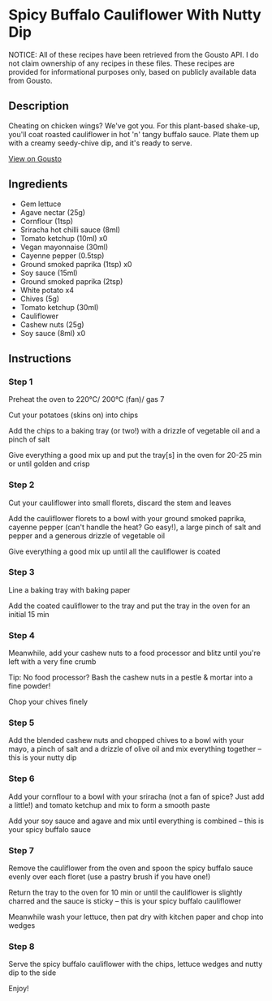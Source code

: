 # Spicy Buffalo Cauliflower With Nutty Dip

NOTICE: All of these recipes have been retrieved from the Gousto API. I do not claim ownership of any recipes in these files. These recipes are provided for informational purposes only, based on publicly available data from Gousto.

## Description

Cheating on chicken wings? We've got you. For this plant-based shake-up, you'll coat roasted cauliflower in hot 'n' tangy buffalo sauce. Plate them up with a creamy seedy-chive dip, and it's ready to serve. 

[View on Gousto](https://www.gousto.co.uk/recipes/cookbook/cauliflower-wings-buffalo-sauce-cashew-dip)

## Ingredients

- Gem lettuce
- Agave nectar (25g)
- Cornflour (1tsp)
- Sriracha hot chilli sauce (8ml)
- Tomato ketchup (10ml) x0
- Vegan mayonnaise (30ml)
- Cayenne pepper (0.5tsp)
- Ground smoked paprika (1tsp) x0
- Soy sauce (15ml)
- Ground smoked paprika (2tsp)
- White potato x4
- Chives (5g)
- Tomato ketchup (30ml)
- Cauliflower
- Cashew nuts (25g)
- Soy sauce (8ml) x0

## Instructions


### Step 1

Preheat the oven to 220°C/ 200°C (fan)/ gas 7

Cut your potatoes (skins on) into chips

Add the chips to a baking tray (or two!) with a drizzle of vegetable oil and a pinch of salt

Give everything a good mix up and put the tray[s] in the oven for 20-25 min or until golden and crisp


### Step 2

Cut your cauliflower into small florets, discard the stem and leaves

Add the cauliflower florets to a bowl with your ground smoked paprika, cayenne pepper (can't handle the heat? Go easy!), a large pinch of salt and pepper and a generous drizzle of vegetable oil

Give everything a good mix up until all the cauliflower is coated


### Step 3

Line a baking tray with baking paper

Add the coated cauliflower to the tray and put the tray in the oven for an initial 15 min


### Step 4

Meanwhile, add your cashew nuts to a food processor and blitz until you're left with a very fine crumb

Tip: No food processor? Bash the cashew nuts in a pestle & mortar into a fine powder!

Chop your chives finely


### Step 5

Add the blended cashew nuts and chopped chives to a bowl with your mayo, a pinch of salt and a drizzle of olive oil and mix everything together – this is your nutty dip


### Step 6

Add your cornflour to a bowl with your sriracha (not a fan of spice? Just add a little!) and tomato ketchup and mix to form a smooth paste

Add your soy sauce and agave and mix until everything is combined – this is your spicy buffalo sauce


### Step 7

Remove the cauliflower from the oven and spoon the spicy buffalo sauce evenly over each floret (use a pastry brush if you have one!)

Return the tray to the oven for 10 min or until the cauliflower is slightly charred and the sauce is sticky – this is your spicy buffalo cauliflower

Meanwhile wash your lettuce, then pat dry with kitchen paper and chop into wedges

### Step 8

Serve the spicy buffalo cauliflower with the chips, lettuce wedges and nutty dip to the side

Enjoy!

